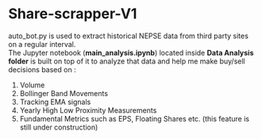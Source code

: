 # Share-scrapper-V1

auto_bot.py is used to extract historical NEPSE data from third party sites on a regular interval. <br>
The Jupyter notebook (**main_analysis.ipynb**) located inside **Data Analysis folder** is built on top of it to analyze that data and help me make buy/sell decisions based on :
  1) Volume
  2) Bollinger Band Movements
  3) Tracking EMA signals
  4) Yearly High Low Proximity Measurements
  5) Fundamental Metrics such as EPS, Floating Shares etc. (this feature is still under construction)
